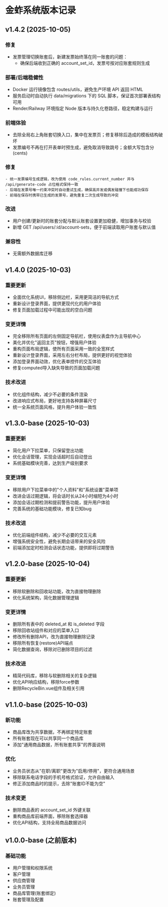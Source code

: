 # 金蚱系统版本记录

## v1.4.2 (2025-10-05)
### 修复
- 发票管理切换账套后，新建发票始终落在同一账套的问题：
	- 确保后端收到正确的 account_set_id，发票号按对应账套规则生成

### 部署/后端稳健性
- Docker 运行镜像包含 routes/utils，避免生产环境 API 返回 HTML
- 服务启动时自动执行 data/migrations 下的 SQL 脚本，保证首次部署表结构可用
- Render/Railway 环境指定 Node 版本与持久化卷路径，稳定构建与运行
### 前端体验
- 去除全局右上角账套切换入口，集中在发票页；修复移除后造成的模板结构破坏
- 发票编号不再在打开表单时预生成，避免取消导致跳号；金额大写包含分(cents)


### 修复
	- 统一发票编号生成逻辑，改为使用 code_rules.current_number 并与 /api/generate-code 占位格式保持一致
	- 后端在发票号唯一约束冲突时自动重试生成，确保高并发或偶发碰撞下也能成功保存
	- 前端在保存时携带已生成的发票号，避免重复二次生成导致的冲突

### 改进
- 用户创建/更新时的账套分配与默认账套设置更加稳健，增加事务与校验
- 新增 GET /api/users/:id/account-sets，便于前端读取用户账套与默认值

### 兼容性
- 无需额外数据库迁移

## v1.4.0 (2025-10-03)

### 重要更新
- 全面优化系统UI，移除侧边栏，采用更简洁的导航方式
- 重新设计登录界面，提供更现代化的用户体验
- 修复页面加载过程中可能出现的空白问题

### 变更详情
- 完全移除所有页面的左侧固定导航栏，使用仪表盘作为主导航中心
- 美化并优化"返回主页"按钮，增强用户体验
- 重构页面布局逻辑，使所有页面采用一致的全宽样式
- 重新设计登录界面，采用左右分栏布局，提供更好的视觉体验
- 添加登录界面动效，优化表单控件的交互体验
- 修复computed导入缺失导致的页面加载问题

### 技术改进
- 优化组件结构，减少不必要的条件渲染
- 改进响应式布局，更好地支持各种屏幕尺寸
- 统一全系统页面风格，提升用户体验一致性

## v1.3.0-base (2025-10-03)

### 重要更新
- 简化用户下拉菜单，只保留登出功能
- 优化会话管理，实现会话超时后自动登出
- 系统基础模块完善，达到生产级别要求

### 变更详情
- 移除用户下拉菜单中的"个人资料"和"系统设置"菜单项
- 改进会话过期逻辑，将会话时长从24小时缩短为4小时
- 添加会话过期检测和提前警告功能，提升用户体验
- 完善系统的基础功能模块，修复已知bug

### 技术改进
- 优化前端组件结构，减少不必要的交互元素
- 增强系统安全性，避免长期会话带来的安全风险
- 前端添加定时检测会话状态功能，提供即将过期警告

## v1.2.0-base (2025-10-04)

### 重要更新
- 移除软删除和回收站功能，改为直接物理删除
- 优化系统架构，简化数据管理逻辑

### 变更详情
- 删除所有表中的 deleted_at 和 is_deleted 字段
- 移除回收站组件和对应的菜单入口
- 修改所有删除API，改为直接物理删除记录
- 移除所有恢复(restore)API端点
- 简化数据查询，移除对已删除项目的过滤

### 技术改进
- 精简代码库，移除与软删除相关的复杂逻辑
- 优化API响应结构，移除force参数
- 删除RecycleBin.vue组件及相关引用

## v1.1.0-base (2025-10-03)

### 新功能
- 商品库改为共享数据，不再绑定特定账套
- 所有账套现在可以共享同一个商品库
- 添加"通用商品数据，所有账套共享"的界面说明

### 优化
- 业务员状态从"在职/离职"更改为"启用/停用"，更符合通用场景
- 移除联系电话字段的手机号格式验证，允许自由输入
- 修正添加商品时的提示，去除"账套ID不能为空"

### 技术变更
- 删除商品表的 account_set_id 外键关联
- 重构商品库前端界面，移除账套选择器
- 优化API结构，支持全局商品数据访问

## v1.0.0-base (之前版本)

### 基础功能
- 用户管理和权限系统
- 客户管理
- 供应商管理
- 业务员管理
- 商品库管理(账套绑定)
- 账套管理及配置